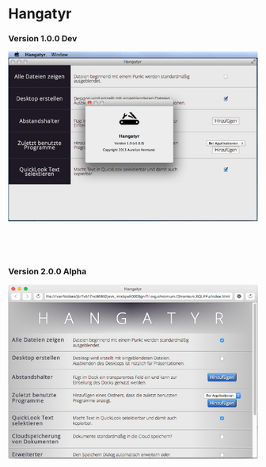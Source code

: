 Hangatyr
========




### Version 1.0.0 Dev
![Version 1.0.0Dev](/History-Screens/Version1.0.0Dev.png "Version 1.0.0Dev")

<br />
<br />
<br />


### Version 2.0.0 Alpha
![Version 2.0.0Alpha](/History-Screens/Version2.0.0Alpha.png "Version 2.0.0 Alpha")

